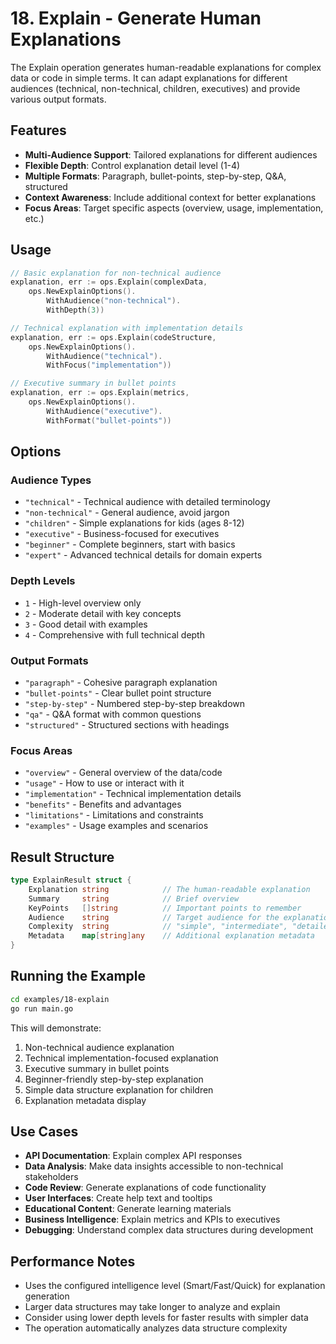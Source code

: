 # 18. Explain - Generate Human Explanations

The Explain operation generates human-readable explanations for complex data or code in simple terms. It can adapt explanations for different audiences (technical, non-technical, children, executives) and provide various output formats.

## Features

- **Multi-Audience Support**: Tailored explanations for different audiences
- **Flexible Depth**: Control explanation detail level (1-4)
- **Multiple Formats**: Paragraph, bullet-points, step-by-step, Q&A, structured
- **Context Awareness**: Include additional context for better explanations
- **Focus Areas**: Target specific aspects (overview, usage, implementation, etc.)

## Usage

```go
// Basic explanation for non-technical audience
explanation, err := ops.Explain(complexData,
    ops.NewExplainOptions().
        WithAudience("non-technical").
        WithDepth(3))

// Technical explanation with implementation details
explanation, err := ops.Explain(codeStructure,
    ops.NewExplainOptions().
        WithAudience("technical").
        WithFocus("implementation"))

// Executive summary in bullet points
explanation, err := ops.Explain(metrics,
    ops.NewExplainOptions().
        WithAudience("executive").
        WithFormat("bullet-points"))
```

## Options

### Audience Types
- `"technical"` - Technical audience with detailed terminology
- `"non-technical"` - General audience, avoid jargon
- `"children"` - Simple explanations for kids (ages 8-12)
- `"executive"` - Business-focused for executives
- `"beginner"` - Complete beginners, start with basics
- `"expert"` - Advanced technical details for domain experts

### Depth Levels
- `1` - High-level overview only
- `2` - Moderate detail with key concepts
- `3` - Good detail with examples
- `4` - Comprehensive with full technical depth

### Output Formats
- `"paragraph"` - Cohesive paragraph explanation
- `"bullet-points"` - Clear bullet point structure
- `"step-by-step"` - Numbered step-by-step breakdown
- `"qa"` - Q&A format with common questions
- `"structured"` - Structured sections with headings

### Focus Areas
- `"overview"` - General overview of the data/code
- `"usage"` - How to use or interact with it
- `"implementation"` - Technical implementation details
- `"benefits"` - Benefits and advantages
- `"limitations"` - Limitations and constraints
- `"examples"` - Usage examples and scenarios

## Result Structure

```go
type ExplainResult struct {
    Explanation string            // The human-readable explanation
    Summary     string            // Brief overview
    KeyPoints   []string          // Important points to remember
    Audience    string            // Target audience for the explanation
    Complexity  string            // "simple", "intermediate", "detailed", "comprehensive"
    Metadata    map[string]any    // Additional explanation metadata
}
```

## Running the Example

```bash
cd examples/18-explain
go run main.go
```

This will demonstrate:
1. Non-technical audience explanation
2. Technical implementation-focused explanation
3. Executive summary in bullet points
4. Beginner-friendly step-by-step explanation
5. Simple data structure explanation for children
6. Explanation metadata display

## Use Cases

- **API Documentation**: Explain complex API responses
- **Data Analysis**: Make data insights accessible to non-technical stakeholders
- **Code Review**: Generate explanations of code functionality
- **User Interfaces**: Create help text and tooltips
- **Educational Content**: Generate learning materials
- **Business Intelligence**: Explain metrics and KPIs to executives
- **Debugging**: Understand complex data structures during development

## Performance Notes

- Uses the configured intelligence level (Smart/Fast/Quick) for explanation generation
- Larger data structures may take longer to analyze and explain
- Consider using lower depth levels for faster results with simpler data
- The operation automatically analyzes data structure complexity